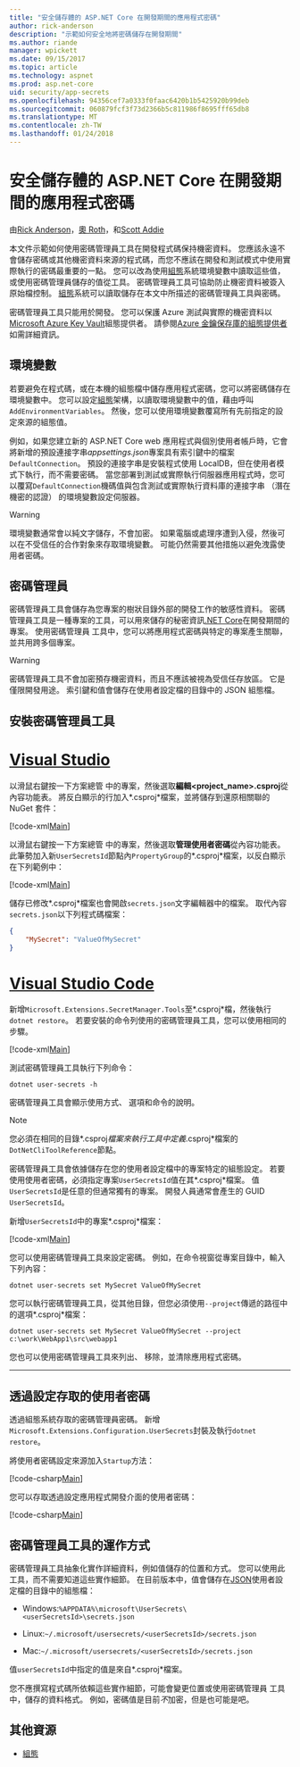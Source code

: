 ```yaml
---
title: "安全儲存體的 ASP.NET Core 在開發期間的應用程式密碼"
author: rick-anderson
description: "示範如何安全地將密碼儲存在開發期間"
ms.author: riande
manager: wpickett
ms.date: 09/15/2017
ms.topic: article
ms.technology: aspnet
ms.prod: asp.net-core
uid: security/app-secrets
ms.openlocfilehash: 94356cef7a0333f0faac6420b1b5425920b99deb
ms.sourcegitcommit: 060879fcf3f73d2366b5c811986f8695fff65db8
ms.translationtype: MT
ms.contentlocale: zh-TW
ms.lasthandoff: 01/24/2018
---
```

# <a name="safe-storage-of-app-secrets-during-development-in-aspnet-core"></a>安全儲存體的 ASP.NET Core 在開發期間的應用程式密碼

由[Rick Anderson](https://twitter.com/RickAndMSFT)，[奧 Roth](https://github.com/danroth27)，和[Scott Addie](https://scottaddie.com) 

本文件示範如何使用密碼管理員工具在開發程式碼保持機密資料。 您應該永遠不會儲存密碼或其他機密資料來源的程式碼，而您不應該在開發和測試模式中使用實際執行的密碼最重要的一點。 您可以改為使用[組態](xref:fundamentals/configuration/index)系統環境變數中讀取這些值，或使用密碼管理員儲存的值從工具。 密碼管理員工具可協助防止機密資料被簽入原始檔控制。 [組態](xref:fundamentals/configuration/index)系統可以讀取儲存在本文中所描述的密碼管理員工具與密碼。

密碼管理員工具只能用於開發。 您可以保護 Azure 測試與實際的機密資料以[Microsoft Azure Key Vault](https://azure.microsoft.com/services/key-vault/)組態提供者。 請參閱[Azure 金鑰保存庫的組態提供者](https://docs.microsoft.com/aspnet/core/security/key-vault-configuration)如需詳細資訊。

## <a name="environment-variables"></a>環境變數

若要避免在程式碼，或在本機的組態檔中儲存應用程式密碼，您可以將密碼儲存在環境變數中。 您可以設定[組態](xref:fundamentals/configuration/index)架構，以讀取環境變數中的值，藉由呼叫`AddEnvironmentVariables`。 然後，您可以使用環境變數覆寫所有先前指定的設定來源的組態值。

例如，如果您建立新的 ASP.NET Core web 應用程式與個別使用者帳戶時，它會將新增的預設連接字串*appsettings.json*專案具有索引鍵中的檔案`DefaultConnection`。 預設的連接字串是安裝程式使用 LocalDB，但在使用者模式下執行，而不需要密碼。 當您部署到測試或實際執行伺服器應用程式時，您可以覆寫`DefaultConnection`機碼值與包含測試或實際執行資料庫的連接字串 （潛在機密的認證） 的環境變數設定伺服器。

>[!WARNING]
> 環境變數通常會以純文字儲存，不會加密。 如果電腦或處理序遭到入侵，然後可以在不受信任的合作對象來存取環境變數。 可能仍然需要其他措施以避免洩露使用者密碼。

## <a name="secret-manager"></a>密碼管理員

密碼管理員工具會儲存為您專案的樹狀目錄外部的開發工作的敏感性資料。 密碼管理員工具是一種專案的工具，可以用來儲存的秘密資訊[.NET Core](https://www.microsoft.com/net/core)在開發期間的專案。 使用密碼管理員 工具中，您可以將應用程式密碼與特定的專案產生關聯，並共用跨多個專案。

>[!WARNING]
> 密碼管理員工具不會加密預存機密資料，而且不應該被視為受信任存放區。 它是僅限開發用途。 索引鍵和值會儲存在使用者設定檔的目錄中的 JSON 組態檔。

## <a name="installing-the-secret-manager-tool"></a>安裝密碼管理員工具

# <a name="visual-studiotabvisual-studio"></a>[Visual Studio](#tab/visual-studio)

以滑鼠右鍵按一下方案總管 中的專案，然後選取**編輯\<project_name\>.csproj**從內容功能表。 將反白顯示的行加入*.csproj*檔案，並將儲存到還原相關聯的 NuGet 套件：

[!code-xml[Main](app-secrets/sample/UserSecrets/UserSecrets-before.csproj?highlight=10)]

以滑鼠右鍵按一下方案總管 中的專案，然後選取**管理使用者密碼**從內容功能表。 此筆勢加入新`UserSecretsId`節點內`PropertyGroup`的*.csproj*檔案，以反白顯示在下列範例中：

[!code-xml[Main](app-secrets/sample/UserSecrets/UserSecrets-after.csproj?highlight=4)]

儲存已修改*.csproj*檔案也會開啟`secrets.json`文字編輯器中的檔案。 取代內容`secrets.json`以下列程式碼檔案：

```json
{
    "MySecret": "ValueOfMySecret"
}
```

# <a name="visual-studio-codetabvisual-studio-code"></a>[Visual Studio Code](#tab/visual-studio-code)

新增`Microsoft.Extensions.SecretManager.Tools`至*.csproj*檔，然後執行`dotnet restore`。 若要安裝的命令列使用的密碼管理員工具，您可以使用相同的步驟。

[!code-xml[Main](app-secrets/sample/UserSecrets/UserSecrets-before.csproj?highlight=10)]

測試密碼管理員工具執行下列命令：

```console
dotnet user-secrets -h
```

密碼管理員工具會顯示使用方式、 選項和命令的說明。

> [!NOTE]
> 您必須在相同的目錄*.csproj*檔案來執行工具中定義*.csproj*檔案的`DotNetCliToolReference`節點。

密碼管理員工具會依據儲存在您的使用者設定檔中的專案特定的組態設定。 若要使用使用者密碼，必須指定專案`UserSecretsId`值在其*.csproj*檔案。 值`UserSecretsId`是任意的但通常獨有的專案。 開發人員通常會產生的 GUID `UserSecretsId`。

新增`UserSecretsId`中的專案*.csproj*檔案：

[!code-xml[Main](app-secrets/sample/UserSecrets/UserSecrets-after.csproj?highlight=4)]

您可以使用密碼管理員工具來設定密碼。 例如，在命令視窗從專案目錄中，輸入下列內容：

```console
dotnet user-secrets set MySecret ValueOfMySecret
```

您可以執行密碼管理員工具，從其他目錄，但您必須使用`--project`傳遞的路徑中的選項*.csproj*檔案：
 
```console
dotnet user-secrets set MySecret ValueOfMySecret --project c:\work\WebApp1\src\webapp1
```

您也可以使用密碼管理員工具來列出、 移除，並清除應用程式密碼。

-----

## <a name="accessing-user-secrets-via-configuration"></a>透過設定存取的使用者密碼

透過組態系統存取的密碼管理員密碼。 新增`Microsoft.Extensions.Configuration.UserSecrets`封裝及執行`dotnet restore`。

將使用者密碼設定來源加入`Startup`方法：

[!code-csharp[Main](app-secrets/sample/UserSecrets/Startup.cs?highlight=16-19)]

您可以存取透過設定應用程式開發介面的使用者密碼：

[!code-csharp[Main](app-secrets/sample/UserSecrets/Startup.cs?highlight=26-29)]

## <a name="how-the-secret-manager-tool-works"></a>密碼管理員工具的運作方式

密碼管理員工具抽象化實作詳細資料，例如值儲存的位置和方式。 您可以使用此工具，而不需要知道這些實作細節。 在目前版本中，值會儲存在[JSON](http://json.org/)使用者設定檔的目錄中的組態檔：

* Windows:`%APPDATA%\microsoft\UserSecrets\<userSecretsId>\secrets.json`

* Linux:`~/.microsoft/usersecrets/<userSecretsId>/secrets.json`

* Mac:`~/.microsoft/usersecrets/<userSecretsId>/secrets.json`

值`userSecretsId`中指定的值是來自*.csproj*檔案。

您不應撰寫程式碼所依賴這些實作細節，可能會變更位置或使用密碼管理員 工具中，儲存的資料格式。 例如，密碼值是目前*不*加密，但是也可能是吧。

## <a name="additional-resources"></a>其他資源

* [組態](xref:fundamentals/configuration/index)
